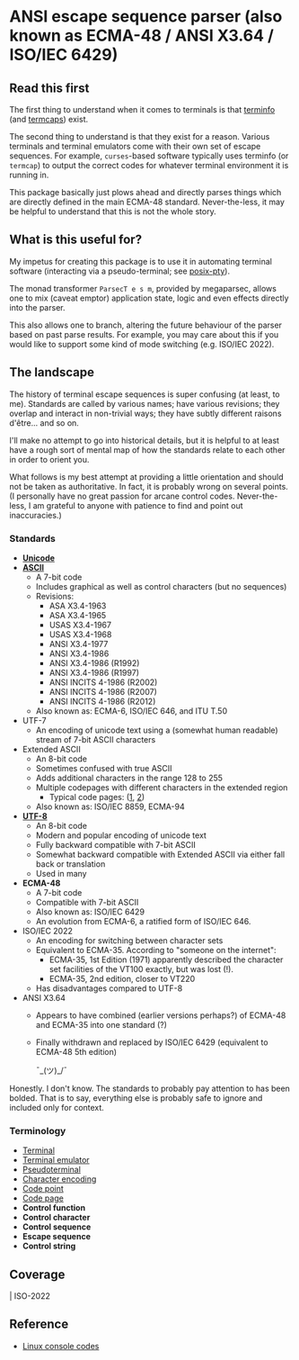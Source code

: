# ANSI escape sequence parser (also known as ECMA-48 / ANSI X3.64 / ISO/IEC 6429)

## Read this first

The first thing to understand when it comes to terminals is that [terminfo](https://en.wikipedia.org/wiki/Terminfo) (and [termcaps](https://en.wikipedia.org/wiki/Termcap)) exist.

The second thing to understand is that they exist for a reason. Various terminals and terminal emulators come with their own set of escape sequences. For example, `curses`-based software typically uses terminfo (or `termcap`) to output the correct codes for whatever terminal environment it is running in.

This package basically just plows ahead and directly parses things which are directly defined in the main ECMA-48 standard. Never-the-less, it may be helpful to understand that this is not the whole story.

## What is this useful for?

My impetus for creating this package is to use it in automating terminal software (interacting via a pseudo-terminal; see [posix-pty](http://hackage.haskell.org/package/posix-pty)).

The monad transformer `ParsecT e s m`, provided by megaparsec, allows one to mix (caveat emptor) application state, logic and even effects directly into the parser.

This also allows one to branch, altering the future behaviour of the parser based on past parse results. For example, you may care about this if you would like to support some kind of mode switching (e.g. ISO/IEC 2022).

## The landscape

The history of terminal escape sequences is super confusing (at least, to me). Standards are called by various names; have various revisions; they overlap and interact in non-trivial ways; they have subtly different raisons d'être... and so on.

I'll make no attempt to go into historical details, but it is helpful to at least have a rough sort of mental map of how
the standards relate to each other in order to orient you.

What follows is my best attempt at providing a little orientation and should not be taken as authoritative.
In fact, it is probably wrong on several points. (I personally have no great passion for arcane control codes.
Never-the-less, I am grateful to anyone with patience to find and point out inaccuracies.)

### Standards

* [**Unicode**](https://en.wikipedia.org/wiki/ASCII#Character_set)
* [**ASCII**](https://en.wikipedia.org/wiki/ASCII#Character_set)
  * A 7-bit code
  * Includes graphical as well as control characters (but no sequences)
  * Revisions:
    * ASA X3.4-1963
    * ASA X3.4-1965
    * USAS X3.4-1967
    * USAS X3.4-1968
    * ANSI X3.4-1977
    * ANSI X3.4-1986
    * ANSI X3.4-1986 (R1992)
    * ANSI X3.4-1986 (R1997)
    * ANSI INCITS 4-1986 (R2002)
    * ANSI INCITS 4-1986 (R2007)
    * ANSI INCITS 4-1986 (R2012)
  * Also known as: ECMA-6, ISO/IEC 646, and ITU T.50
* UTF-7
  * An encoding of unicode text using a (somewhat human readable) stream of 7-bit ASCII characters
* Extended ASCII
  * An 8-bit code
  * Sometimes confused with true ASCII
  * Adds additional characters in the range 128 to 255
  * Multiple codepages with different characters in the extended region
    * Typical code pages: ([1](https://en.wikipedia.org/wiki/Extended_ASCII#/media/File:Table_ascii_extended.png), [2]())
  * Also known as: ISO/IEC 8859, ECMA-94
* [**UTF-8**](https://en.wikipedia.org/wiki/UTF-8#Codepage_layout)
  * An 8-bit code
  * Modern and popular encoding of unicode text
  * Fully backward compatible with 7-bit ASCII
  * Somewhat backward compatible with Extended ASCII via either fall back or translation
  * Used in many 
* **ECMA-48**
  * A 7-bit code
  * Compatible with 7-bit ASCII
  * Also known as: ISO/IEC 6429
  * An evolution from ECMA-6, a ratified form of ISO/IEC 646.
* ISO/IEC 2022
  * An encoding for switching between character sets
  * Equivalent to ECMA-35. According to "someone on the internet":
    * ECMA-35, 1st Edition (1971) apparently described the character set facilities of the VT100 exactly, but was lost (!).
    * ECMA-35, 2nd edition, closer to VT220
  * Has disadvantages compared to UTF-8
* ANSI X3.64
  * Appears to have combined (earlier versions perhaps?) of ECMA-48 and ECMA-35 into one standard (?)
  * Finally withdrawn and replaced by ISO/IEC 6429 (equivalent to ECMA-48 5th edition)

    ¯\_(ツ)_/¯

Honestly. I don't know. The standards to probably pay attention to has been bolded.
That is to say, everything else is probably safe to ignore and included only for context.

### Terminology

* [Terminal](https://en.wikipedia.org/wiki/Computer_terminal)
* [Terminal emulator](https://en.wikipedia.org/wiki/Terminal_emulator)
* [Pseudoterminal](https://en.wikipedia.org/wiki/Pseudoterminal)
* [Character encoding](https://en.wikipedia.org/wiki/Character_encoding)
* [Code point](https://en.wikipedia.org/wiki/Code_point)
* [Code page](https://en.wikipedia.org/wiki/Code_page)
* **Control function**
* **Control character**
* **Control sequence**
* **Escape sequence**
* **Control string**

## Coverage

| ISO-2022

## Reference

* [Linux console codes](https://linux.die.net/man/4/console_codes)

